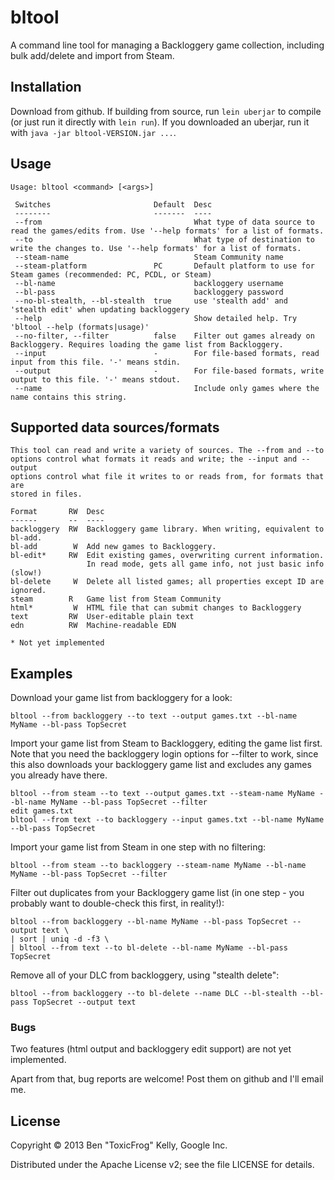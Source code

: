# bltool

A command line tool for managing a Backloggery game collection, including bulk add/delete and import from Steam.

## Installation

Download from github. If building from source, run `lein uberjar` to compile (or just run it directly with `lein run`). If you downloaded an uberjar, run it with `java -jar bltool-VERSION.jar ...`.

## Usage

    Usage: bltool <command> [<args>]

     Switches                       Default  Desc                                                                                               
     --------                       -------  ----                                                                                               
     --from                                  What type of data source to read the games/edits from. Use '--help formats' for a list of formats. 
     --to                                    What type of destination to write the changes to. Use '--help formats' for a list of formats.      
     --steam-name                            Steam Community name                                                                               
     --steam-platform               PC       Default platform to use for Steam games (recommended: PC, PCDL, or Steam)                          
     --bl-name                               backloggery username                                                                               
     --bl-pass                               backloggery password                                                                               
     --no-bl-stealth, --bl-stealth  true     use 'stealth add' and 'stealth edit' when updating backloggery                                     
     --help                                  Show detailed help. Try 'bltool --help (formats|usage)'                                            
     --no-filter, --filter          false    Filter out games already on Backloggery. Requires loading the game list from Backloggery.          
     --input                        -        For file-based formats, read input from this file. '-' means stdin.                                
     --output                       -        For file-based formats, write output to this file. '-' means stdout.                               
     --name                                  Include only games where the name contains this string.                                            

## Supported data sources/formats

    This tool can read and write a variety of sources. The --from and --to
    options control what formats it reads and write; the --input and --output
    options control what file it writes to or reads from, for formats that are
    stored in files.
   
    Format       RW  Desc
    ------       --  ----
    backloggery  RW  Backloggery game library. When writing, equivalent to bl-add.
    bl-add        W  Add new games to Backloggery.
    bl-edit*     RW  Edit existing games, overwriting current information.
                     In read mode, gets all game info, not just basic info (slow!)
    bl-delete     W  Delete all listed games; all properties except ID are ignored.
    steam        R   Game list from Steam Community
    html*         W  HTML file that can submit changes to Backloggery
    text         RW  User-editable plain text
    edn          RW  Machine-readable EDN
   
    * Not yet implemented

## Examples

Download your game list from backloggery for a look:

    bltool --from backloggery --to text --output games.txt --bl-name MyName --bl-pass TopSecret

Import your game list from Steam to Backloggery, editing the game list first. Note that you need the backloggery login options for --filter to work, since this also downloads your backloggery game list and excludes any games you already have there.

    bltool --from steam --to text --output games.txt --steam-name MyName --bl-name MyName --bl-pass TopSecret --filter
    edit games.txt
    bltool --from text --to backloggery --input games.txt --bl-name MyName --bl-pass TopSecret

Import your game list from Steam in one step with no filtering:

    bltool --from steam --to backloggery --steam-name MyName --bl-name MyName --bl-pass TopSecret --filter

Filter out duplicates from your Backloggery game list (in one step - you probably want to double-check this first, in reality!):

    bltool --from backloggery --bl-name MyName --bl-pass TopSecret --output text \
    | sort | uniq -d -f3 \
    | bltool --from text --to bl-delete --bl-name MyName --bl-pass TopSecret

Remove all of your DLC from backloggery, using "stealth delete":

    bltool --from backloggery --to bl-delete --name DLC --bl-stealth --bl-pass TopSecret --output text

### Bugs

Two features (html output and backloggery edit support) are not yet implemented.

Apart from that, bug reports are welcome! Post them on github and I'll email me.

## License

Copyright © 2013 Ben "ToxicFrog" Kelly, Google Inc.

Distributed under the Apache License v2; see the file LICENSE for details.
